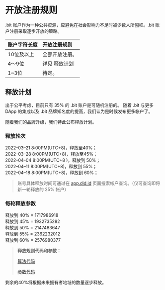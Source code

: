 # 开放注册规则

.bit 账户作为一种公共资源，应避免在社会影响力不足时被少数人所囤积。.bit 账户注册采取逐步开放的策略。

| 账户字符长度  | 开放注册规则           |
|:--------|:-----------------|
| 10位及以上  | 全部开放注册。          |
| 4～9位    | 详见 [释放计划](#释放计划) |
| 1~3位    | 待定。              |

## 释放计划

出于公平考虑，目前只有 35% 的 .bit 账户是可随机注册的。
随着 .bit 与更多 DApp 的集成以及 .bit 品牌知名度的提高，我们认为是时候发布更多帐户了。

随着我们的品牌升级，我们特此公布释放计划。

### 释放轮次
2022–03–21 8:00PM(UTC+8)，释放至40%；  
2022–03–28 8:00PM(UTC+8)，释放至45%；  
2022–04–04 8:00PM(UTC+8 )，释放到 50%；  
2022–04–11 8:00PM(UTC+8)，释放到 55%；  
2022–04–18 8:00PM(UTC+8)，释放到 60%；  

> 账号具体释放时间可通过在 [app.did.id](https://app.did.id) 页面搜索帐户查询。（仅可查询即将新一轮释放的 25% 帐户）

### 每轮释放参数
释放到 40% = 1717986918  
释放到 45% = 1932735282  
释放到 50% = 2147483647  
释放到 55% = 2362232012  
释放到 60% = 2576980377  


> **释放规则代码和参数：**
> 
> [算法代码](https://github.com/dotbitHQ/das-contracts/blob/7717330047772f51855d79bd67b77dede34d0bf8/contracts/pre-account-cell-type/src/entry.rs#L597-L630)
> 
> [参数代码](https://github.com/dotbitHQ/das-contracts/blob/7717330047772f51855d79bd67b77dede34d0bf8/contracts/pre-account-cell-type/src/entry.rs#L607)

剩余的40%将根据未来拥有者地址的数量逐步释放。